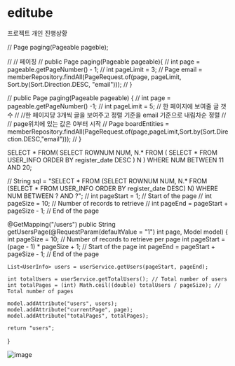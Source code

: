 # editube
프로젝트 개인 진행상황

//    Page<Member> paging(Pageable pageble);

//    // 페이징
//    public Page<Member> paging(Pageable pageable){
//        int page = pageable.getPageNumber() - 1;
//        int pageLimit = 3;
//        Page<Member> email = memberRepository.findAll(PageRequest.of(page, pageLimit, Sort.by(Sort.Direction.DESC, "email")));
//    }


//    public Page<Member> paging(Pageable pageable) {
//        int page = pageable.getPageNumber() -1;
//        int pageLimit = 5; // 한 페이지에 보여줄 글 갯수
//        //한 페이지당 3개씩 글을 보여주고 정렬 기준을 email 기준으로 내림차순 정렬
//        // page위치에 있는 값은 0부터 시작
//        Page<Member> boardEntities = memberRepository.findAll(PageRequest.of(page,pageLimit,Sort.by(Sort.Direction.DESC,"email")));
//    }

  
  
  SELECT * FROM(
    SELECT ROWNUM NUM, N.* FROM (
        SELECT * FROM USER_INFO ORDER BY register_date DESC
    ) N
)
WHERE NUM BETWEEN 11 AND 20; 
  
  //    String sql = "SELECT * FROM (SELECT ROWNUM NUM, N.* FROM (SELECT * FROM USER_INFO ORDER BY register_date DESC) N) WHERE NUM BETWEEN ? AND ?";
//    int pageStart = 1; // Start of the page
//    int pageSize = 10; // Number of records to retrieve
//    int pageEnd = pageStart + pageSize - 1; // End of the page
  
  @GetMapping("/users")
public String getUsersPage(@RequestParam(defaultValue = "1") int page, Model model) {
    int pageSize = 10; // Number of records to retrieve per page
    int pageStart = (page - 1) * pageSize + 1; // Start of the page
    int pageEnd = pageStart + pageSize - 1; // End of the page

    List<UserInfo> users = userService.getUsers(pageStart, pageEnd);

    int totalUsers = userService.getTotalUsers(); // Total number of users
    int totalPages = (int) Math.ceil((double) totalUsers / pageSize); // Total number of pages

    model.addAttribute("users", users);
    model.addAttribute("currentPage", page);
    model.addAttribute("totalPages", totalPages);

    return "users";
}

![image](https://user-images.githubusercontent.com/122075060/236695601-a75e0ecf-face-425e-a444-8a0bdcba4ec8.png)
